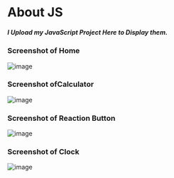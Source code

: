 # About JS 
##### I Upload my JavaScript Project Here to Display them. 
### Screenshot of Home
![image](https://user-images.githubusercontent.com/68294675/99878464-887c5e80-2c2b-11eb-9bd5-4acfb2c5e6bd.png)
### Screenshot ofCalculator 
![image](https://user-images.githubusercontent.com/68294675/99878508-ea3cc880-2c2b-11eb-9b4d-4246d1a3bb56.png)
### Screenshot of Reaction Button
![image](https://user-images.githubusercontent.com/68294675/99878533-1eb08480-2c2c-11eb-90a8-596c267c0780.png)
### Screenshot of Clock
![image](https://user-images.githubusercontent.com/68294675/99878538-296b1980-2c2c-11eb-9bf6-566fc30fb83e.png)
